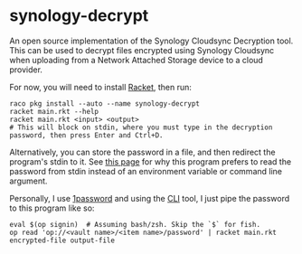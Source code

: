 synology-decrypt
================

An open source implementation of the Synology Cloudsync Decryption tool.
This can be used to decrypt files encrypted using Synology Cloudsync when uploading from a Network Attached Storage device to a cloud provider.

For now, you will need to install [Racket](https://racket-lang.org), then run:

```
raco pkg install --auto --name synology-decrypt
racket main.rkt --help
racket main.rkt <input> <output>
# This will block on stdin, where you must type in the decryption password, then press Enter and Ctrl+D.
```

Alternatively, you can store the password in a file, and then redirect the program's stdin to it.
See [this page](https://www.netmeister.org/blog/passing-passwords.html) for why this program prefers to read the password from stdin instead of an environment variable or command line argument.

Personally, I use [1password](https://1password.com) and using the [CLI](https://1password.com/downloads/command-line/) tool, I just pipe the password to this program like so:

```
eval $(op signin)  # Assuming bash/zsh. Skip the `$` for fish.
op read 'op://<vault name>/<item name>/password' | racket main.rkt encrypted-file output-file
```
